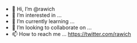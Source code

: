 - 👋 Hi, I’m @rawich
- 👀 I’m interested in ...
- 🌱 I’m currently learning ...
- 💞️ I’m looking to collaborate on ...
- 📫 How to reach me ... https://twitter.com/rawich

<!---
rawich/rawich is a ✨ special ✨ repository because its `README.md` (this file) appears on your GitHub profile.
You can click the Preview link to take a look at your changes.
--->
